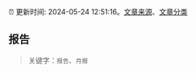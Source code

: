 :alarm_clock: 更新时间: 2024-05-24 12:51:16。[文章来源](/README.md)、[文章分类](/TAGS.md)

## 报告


> 关键字：`报告`、`月报`



